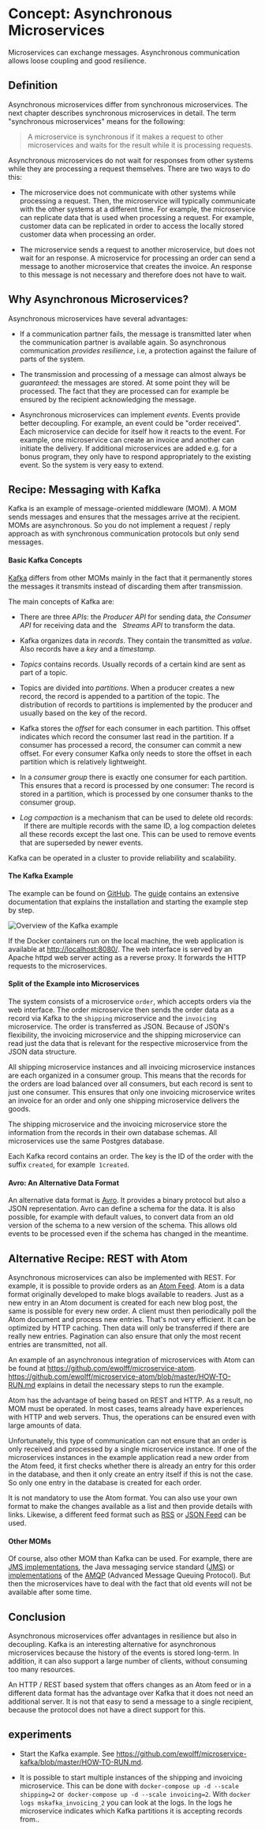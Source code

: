 # Concept: Asynchronous Microservices

Microservices can exchange messages. Asynchronous
communication allows loose coupling and good resilience.

## Definition

Asynchronous microservices differ from synchronous microservices. The
next chapter describes synchronous microservices in detail. The term
"synchronous microservices" means for the following:

> A microservice is synchronous if it makes a request to other
> microservices and waits for the result while it is processing
> requests.

Asynchronous microservices do not wait for responses from other
systems while they are processing a request themselves. There are two
ways to do this:

* The microservice does not communicate with other systems while
  processing a request. Then, the microservice will typically
  communicate with the other systems at a different time. For example,
  the microservice can replicate data that is used when processing a
  request. For example, customer data can be replicated in order to
  access the locally stored customer data when processing an order.

* The microservice sends a request to another microservice, but does
  not wait for an response. A microservice for processing an order can
  send a message to another microservice that creates the invoice. An
  response to this message is not necessary and therefore does not have
  to wait.

## Why Asynchronous Microservices?

Asynchronous microservices have several advantages:

* If a communication partner fails, the message is transmitted later
  when the communication partner is available again. So asynchronous
  communication *provides resilience*, i.e, a protection against the
  failure of parts of the system.

* The transmission and processing of a message can almost always be
  *guaranteed*: the messages are stored. At some point they will be
  processed. The fact that they are processed can for example be
  ensured by the recipient acknowledging the message.

* Asynchronous microservices can implement *events*. Events provide
  better decoupling. For example, an event could be "order
  received". Each microservice can decide for itself how it reacts to
  the event. For example, one microservice can create an invoice and
  another can initiate the delivery. If additional microservices are
  added e.g. for a bonus program, they only have to respond
  appropriately to the existing event. So the system is very easy to
  extend.


## Recipe: Messaging with Kafka

Kafka is an example of message-oriented middleware (MOM). A MOM sends
messages and ensures that the messages arrive at the recipient. MOMs
are asynchronous. So you do not implement a request / reply approach
as with synchronous communication protocols but only send messages.

#### Basic Kafka Concepts

[Kafka](https://kafka.apache.org/) differs from other MOMs mainly in
the fact that it permanently stores the messages it transmits instead
of discarding them after transmission.

The main concepts of Kafka are:

* There are three *APIs*: the *Producer API* for sending data, *the
  Consumer API* for receiving data and the   *Streams API* to
  transform the data.

* Kafka organizes data in *records*. They contain the transmitted as
  *value*. Also records have a *key* and a *timestamp*.

* *Topics* contains records. Usually records of a certain kind are
  sent as part of a topic.

* Topics are divided into *partitions*. When a producer creates a new
  record, the record is appended to a partition of the topic. The
  distribution of records to partitions is implemented by the producer
  and usually based on the key of the record.

* Kafka stores the *offset* for each consumer in each partition. This
 offset indicates which record the consumer last read in the
 partition. If a consumer has processed a record, the consumer can
 commit a new offset. For every consumer Kafka only needs to store the
 offset in each partition which is relatively lightweight.

* In a *consumer group* there is exactly one consumer for each
  partition. This ensures that a record is processed by one
  consumer: The record is stored in a partition, which is
  processed by one consumer thanks to the consumer group.

* *Log compaction* is a mechanism that can be used to delete old records:
  If there are multiple records with the same ID, a log compaction
  deletes all these records except the last one. This can be used to
  remove events that are superseded by newer events.

Kafka can be operated in a cluster to provide reliability and scalability.

#### The Kafka Example

The example can be found on
[GitHub](https://github.com/ewolff/microservice-kafka). The
[guide](https://github.com/ewolff/microservice-kafka/blob/master/HOW-TO-RUN.md)
contains an extensive documentation that explains the installation and
starting the example step by step.

![Overview of the Kafka example](images/kafka-beispiel.png)

If the Docker containers run on the local machine, the web application
is available at <http://localhost:8080/>. The web interface is served
by an Apache httpd web server acting as a reverse proxy. It forwards
the HTTP requests to the microservices.

#### Split of the Example into Microservices

The system consists of a microservice `order`, which accepts orders
via the web interface. The order microservice then sends the order
data as a record via Kafka to the `shipping` microservice and the
`invoicing` microservice. The order is transferred as JSON. Because of
JSON's flexibility, the invoicing microservice and the shipping
microservice can read just the data that is relevant for the
respective microservice from the JSON data structure.

All shipping microservice instances and all invoicing microservice
instances are each organized in a consumer group. This means that the
records for the orders are load balanced over all consumers, but each
record is sent to just one consumer. This ensures that only one
invoicing microservice writes an invoice for an order and only one
shipping microservice delivers the goods.

The shipping microservice and the invoicing microservice store the
information from the records in their own database schemas. All
microservices use the same Postgres database.

Each Kafka record contains an order. The key is the ID of the order
with the suffix `created`, for example` 1created`.


#### Avro: An Alternative Data Format

An alternative data format is [Avro](http://avro.apache.org/). It
 provides a binary protocol but also a JSON representation. Avro can
 define a schema for the data.  It is also possible, for example with
 default values, to convert data from an old version of the schema to
 a new version of the schema. This allows old events to be processed
 even if the schema has changed in the meantime.

## Alternative Recipe: REST with Atom

Asynchronous microservices can also be implemented with REST. For
example, it is possible to provide orders as an
[Atom Feed](https://validator.w3.org/feed/docs/atom.html). Atom is a
data format 
originally developed to make blogs available to readers. Just as a new
entry in an Atom document is created for each new blog post, the same
is possible for every new order. A client must then periodically poll
the Atom document and process new entries. That's not very
efficient. It can be optimized by HTTP caching. Then data will only be
transferred if there are really new entries. Pagination can also
ensure that only the most recent entries are transmitted, not all.

An example of an asynchronous integration of microservices with Atom
can be found at
<https://github.com/ewolff/microservice-atom>. <https://github.com/ewolff/microservice-atom/blob/master/HOW-TO-RUN.md>
explains in detail the necessary steps to run the example.

Atom has the advantage of being based on REST and HTTP. As a result,
no MOM must be operated. In most cases, teams already have experiences
with HTTP and web servers. Thus, the operations can be ensured even
with large amounts of data.

Unfortunately, this type of communication can not ensure that an order
is only received and processed by a single microservice instance. If
one of the microservices instances in the example application read a
new order from the Atom feed, it first checks whether there is already
an entry for this order in the database, and then it only create an
entry itself if this is not the case. So only one entry in the
database is created for each order.

It is not mandatory to use the Atom format. You can also
use your own format to make the changes available as a list and then
provide details with links. Likewise, a different feed format such as
[RSS](http://web.resource.org/rss/1.0/spec) or
[JSON Feed](http://jsonfeed.org/) can be used.

#### Other MOMs

Of course, also other MOM than Kafka can be used. For example, there
are
[JMS implementations](https://en.wikipedia.org/wiki/Java_Message_Service#Provider_implementations),
the Java messaging service standard
([JMS](https://jcp.org/aboutJava/communityprocess/final/jsr914/index.html))
or
[implementations](https://en.wikipedia.org/wiki/Advanced_Message_Queuing_Protocol#Implementations)
of the [AMQP](https://www.amqp.org/) (Advanced Message Queuing
Protocol). But then the microservices have to deal with the fact that
old events will not be available after some time.

## Conclusion

Asynchronous microservices offer advantages in resilience but also in
decoupling. Kafka is an interesting alternative for asynchronous
microservices because the history of the events is stored
long-term. In addition, it can also support a large number of clients,
without consuming too many resources.

An HTTP / REST based system that offers changes as an Atom feed or in
a different data format has the advantage over Kafka that it does not
need an additional server. It is not that easy to send a message to a
single recipient, because the protocol does not have a direct support
for this.

## experiments

* Start the Kafka example. See
  <https://github.com/ewolff/microservice-kafka/blob/master/HOW-TO-RUN.md>.

* It is possible to start multiple instances of the shipping and
  invoicing microservice. This can be done with `docker-compose up -d
  --scale shipping=2` or` docker-compose up -d --scale
  invoicing=2`. With `docker logs mskafka_invoicing_2` you can look at
  the logs. In the logs he microservice indicates which Kafka
  partitions it is accepting records from..

